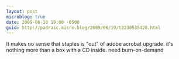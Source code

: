 ```yaml
---
layout: post
microblog: true
date: 2009-06-18 19:00 -0500
guid: http://padraic.micro.blog/2009/06/19/t2230535428.html
---
```

It makes no sense that staples is "out" of adobe acrobat upgrade. it's nothing more than a box with a CD inside. need burn-on-demand
